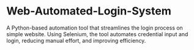 # Web-Automated-Login-System
A Python-based automation tool that streamlines the login process on simple website. Using Selenium, the tool automates credential input and login, reducing manual effort, and improving efficiency.
